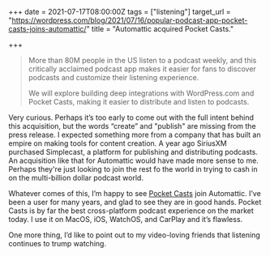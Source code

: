 +++
date = 2021-07-17T08:00:00Z
tags = ["listening"]
target_url = "https://wordpress.com/blog/2021/07/16/popular-podcast-app-pocket-casts-joins-automattic/"
title = "Automattic acquired Pocket Casts."

+++
> More than 80M people in the US listen to a podcast weekly, and this critically acclaimed podcast app makes it easier for fans to discover podcasts and customize their listening experience.
>
> We will explore building deep integrations with WordPress.com and Pocket Casts, making it easier to distribute and listen to podcasts.

Very curious. Perhaps it’s too early to come out with the full intent behind this acquisition, but the words “create” and "publish" are missing from the press release. I expected something more from a company that has built an empire on making tools for content creation. A year ago SiriusXM purchased Simplecast, a platform for publishing and distributing podcasts. An acquisition like that for Automattic would have made more sense to me. Perhaps they're just looking to join the rest fo the world in trying to cash in on the multi-billion dollar podcast world.

Whatever comes of this, I’m happy to see [Pocket Casts](https://www.pocketcasts.com) join Automattic. I’ve been a user for many years, and glad to see they are in good hands. Pocket Casts is by far the best cross-platform podcast experience on the market today. I use it on MacOS, iOS, WatchOS, and CarPlay and it’s flawless.

One more thing, I’d like to point out to my video-loving friends that listening continues to trump watching.